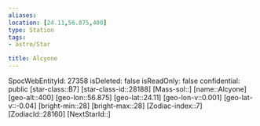 ```yaml
---
aliases: 
location: [24.11,56.875,400]
type: Station
tags:
- astro/Star

title: Alcyone
---
```

SpocWebEntityId: 27358
isDeleted: false
isReadOnly: false
confidential: public
[star-class::B7]
[star-class-id::28188]
[Mass-sol::]
[name::Alcyone]
[geo-alt::400]
[geo-lon::56.875]
[geo-lat::24.11]
[geo-lon-v::0.001]
[geo-lat-v::-0.04]
[bright-min::28]
[bright-max::28]
[Zodiac-index::7]
[ZodiacId::28160]
[NextStarId::]



